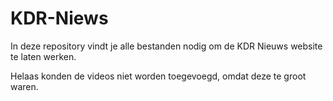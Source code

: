 # KDR-Niews
In deze repository vindt je alle bestanden nodig om de KDR Nieuws website te laten werken.

Helaas konden de videos niet worden toegevoegd, omdat deze te groot waren.
